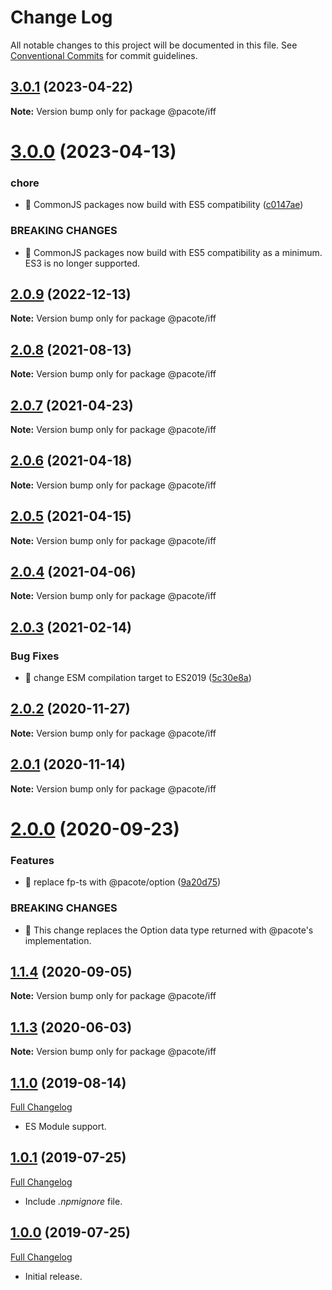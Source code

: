 # Change Log

All notable changes to this project will be documented in this file.
See [Conventional Commits](https://conventionalcommits.org) for commit guidelines.

## [3.0.1](https://github.com/PacoteJS/pacote/compare/@pacote/iff@3.0.0...@pacote/iff@3.0.1) (2023-04-22)

**Note:** Version bump only for package @pacote/iff

# [3.0.0](https://github.com/PacoteJS/pacote/compare/@pacote/iff@2.0.9...@pacote/iff@3.0.0) (2023-04-13)

### chore

- 🤖 CommonJS packages now build with ES5 compatibility ([c0147ae](https://github.com/PacoteJS/pacote/commit/c0147aeffb81322ea59174a3961b10cfb3bf81e5))

### BREAKING CHANGES

- 🧨 CommonJS packages now build with ES5 compatibility as a minimum. ES3 is
  no longer supported.

## [2.0.9](https://github.com/PacoteJS/pacote/compare/@pacote/iff@2.0.8...@pacote/iff@2.0.9) (2022-12-13)

**Note:** Version bump only for package @pacote/iff

## [2.0.8](https://github.com/PacoteJS/pacote/compare/@pacote/iff@2.0.7...@pacote/iff@2.0.8) (2021-08-13)

**Note:** Version bump only for package @pacote/iff

## [2.0.7](https://github.com/PacoteJS/pacote/compare/@pacote/iff@2.0.6...@pacote/iff@2.0.7) (2021-04-23)

**Note:** Version bump only for package @pacote/iff

## [2.0.6](https://github.com/PacoteJS/pacote/compare/@pacote/iff@2.0.5...@pacote/iff@2.0.6) (2021-04-18)

**Note:** Version bump only for package @pacote/iff

## [2.0.5](https://github.com/PacoteJS/pacote/compare/@pacote/iff@2.0.4...@pacote/iff@2.0.5) (2021-04-15)

**Note:** Version bump only for package @pacote/iff

## [2.0.4](https://github.com/PacoteJS/pacote/compare/@pacote/iff@2.0.3...@pacote/iff@2.0.4) (2021-04-06)

**Note:** Version bump only for package @pacote/iff

## [2.0.3](https://github.com/PacoteJS/pacote/compare/@pacote/iff@2.0.2...@pacote/iff@2.0.3) (2021-02-14)

### Bug Fixes

- 🐛 change ESM compilation target to ES2019 ([5c30e8a](https://github.com/PacoteJS/pacote/commit/5c30e8a5da41e1c5c394cbb21f64d2a5256817ea))

## [2.0.2](https://github.com/PacoteJS/pacote/compare/@pacote/iff@2.0.1...@pacote/iff@2.0.2) (2020-11-27)

**Note:** Version bump only for package @pacote/iff

## [2.0.1](https://github.com/PacoteJS/pacote/compare/@pacote/iff@2.0.0...@pacote/iff@2.0.1) (2020-11-14)

**Note:** Version bump only for package @pacote/iff

# [2.0.0](https://github.com/PacoteJS/pacote/compare/@pacote/iff@1.1.4...@pacote/iff@2.0.0) (2020-09-23)

### Features

- 🎸 replace fp-ts with @pacote/option ([9a20d75](https://github.com/PacoteJS/pacote/commit/9a20d75bb7d821b2cffdc49ca34e80b5c7f6f6c8))

### BREAKING CHANGES

- 🧨 This change replaces the Option data type returned with @pacote's
  implementation.

## [1.1.4](https://github.com/PacoteJS/pacote/compare/@pacote/iff@1.1.3...@pacote/iff@1.1.4) (2020-09-05)

**Note:** Version bump only for package @pacote/iff

## [1.1.3](https://github.com/PacoteJS/pacote/compare/@pacote/iff@1.1.2...@pacote/iff@1.1.3) (2020-06-03)

**Note:** Version bump only for package @pacote/iff

## [1.1.0](https://github.com/PacoteJS/pacote/tree/@pacote/iff/1.1.0) (2019-08-14)

[Full Changelog](https://github.com/PacoteJS/pacote/compare/@pacote/iff@1.0.1...@pacote/iff@1.1.0)

- ES Module support.

## [1.0.1](https://github.com/PacoteJS/pacote/tree/@pacote/iff/1.0.1) (2019-07-25)

[Full Changelog](https://github.com/PacoteJS/pacote/compare/@pacote/iff@1.0.0...@pacote/iff@1.0.1)

- Include _.npmignore_ file.

## [1.0.0](https://github.com/PacoteJS/pacote/tree/@pacote/iff/1.0.0) (2019-07-25)

[Full Changelog](https://github.com/PacoteJS/pacote/compare/@pacote/iff@1.0.0...@pacote/iff@1.0.0)

- Initial release.
